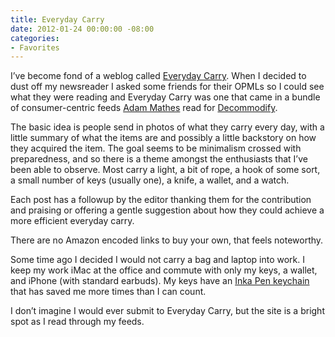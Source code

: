 ```yaml
---
title: Everyday Carry
date: 2012-01-24 00:00:00 -08:00
categories:
- Favorites
---
```


<p>I’ve become fond of a weblog called <a href="http://everyday-carry.com/">Everyday Carry</a>. When I decided to dust off my newsreader I asked some friends for their OPMLs so I could see what they were reading and Everyday Carry was one that came in a bundle of consumer-centric feeds <a href="http://adammathes.com/">Adam Mathes</a> read for <a href="http://decommodify.com/">Decommodify</a>.</p>

<p>The basic idea is people send in photos of what they carry every day, with a little summary of what the items are and possibly a little backstory on how they acquired the item. The goal seems to be minimalism crossed with preparedness, and so there is a theme amongst the enthusiasts that I’ve been able to observe. Most carry a light, a bit of rope, a hook of some sort, a small number of keys (usually one), a knife, a wallet, and a watch. </p>

<p>Each post has a followup by the editor thanking them for the contribution and praising or offering a gentle suggestion about how they could achieve a more efficient everyday carry. </p>

<p>There are no Amazon encoded links to buy your own, that feels noteworthy.</p>

<p>Some time ago I decided I would not carry a bag and laptop into work. I keep my work iMac at the office and commute with only my keys, a wallet, and iPhone (with standard earbuds). My keys have an <a href="http://www.amazon.com/gp/product/B000YH5V9O/ref=as_li_ss_tl?ie=UTF8&amp;tag=andretorrez-20&amp;linkCode=as2&amp;camp=1789&amp;creative=390957&amp;creativeASIN=B000YH5V9O">Inka Pen keychain</a> that has saved me more times than I can count.</p>

<p>I don’t imagine I would ever submit to Everyday Carry, but the site is a bright spot as I read through my feeds.</p>
